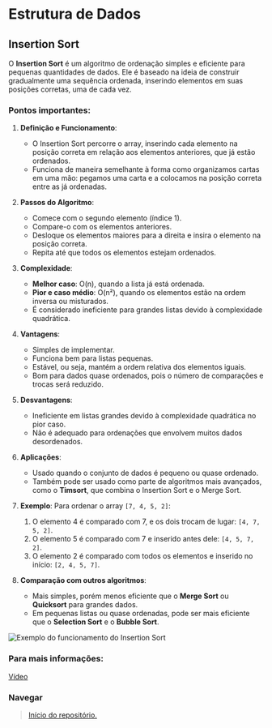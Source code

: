 # Estrutura de Dados

## Insertion Sort

O **Insertion Sort** é um algoritmo de ordenação simples e eficiente para pequenas quantidades de dados. Ele é baseado na ideia de construir gradualmente uma sequência ordenada, inserindo elementos em suas posições corretas, uma de cada vez. 

### Pontos importantes:

1. **Definição e Funcionamento**:
   - O Insertion Sort percorre o array, inserindo cada elemento na posição correta em relação aos elementos anteriores, que já estão ordenados.
   - Funciona de maneira semelhante à forma como organizamos cartas em uma mão: pegamos uma carta e a colocamos na posição correta entre as já ordenadas.

2. **Passos do Algoritmo**:
   - Comece com o segundo elemento (índice 1).
   - Compare-o com os elementos anteriores.
   - Desloque os elementos maiores para a direita e insira o elemento na posição correta.
   - Repita até que todos os elementos estejam ordenados.

3. **Complexidade**:
   - **Melhor caso**: O(n), quando a lista já está ordenada.
   - **Pior e caso médio**: O(n²), quando os elementos estão na ordem inversa ou misturados.
   - É considerado ineficiente para grandes listas devido à complexidade quadrática.

4. **Vantagens**:
   - Simples de implementar.
   - Funciona bem para listas pequenas.
   - Estável, ou seja, mantém a ordem relativa dos elementos iguais.
   - Bom para dados quase ordenados, pois o número de comparações e trocas será reduzido.

5. **Desvantagens**:
   - Ineficiente em listas grandes devido à complexidade quadrática no pior caso.
   - Não é adequado para ordenações que envolvem muitos dados desordenados.

6. **Aplicações**:
   - Usado quando o conjunto de dados é pequeno ou quase ordenado.
   - Também pode ser usado como parte de algoritmos mais avançados, como o **Timsort**, que combina o Insertion Sort e o Merge Sort.

7. **Exemplo**:
   Para ordenar o array `[7, 4, 5, 2]`:
   1. O elemento 4 é comparado com 7, e os dois trocam de lugar: `[4, 7, 5, 2]`.
   2. O elemento 5 é comparado com 7 e inserido antes dele: `[4, 5, 7, 2]`.
   3. O elemento 2 é comparado com todos os elementos e inserido no início: `[2, 4, 5, 7]`.

8. **Comparação com outros algoritmos**:
   - Mais simples, porém menos eficiente que o **Merge Sort** ou **Quicksort** para grandes dados.
   - Em pequenas listas ou quase ordenadas, pode ser mais eficiente que o **Selection Sort** e o **Bubble Sort**.

![Exemplo do funcionamento do Insertion Sort](https://miro.medium.com/v2/resize:fit:720/format:webp/1*OwXl0acSOQWPTsikNPtdqw.png)

### Para mais informações:
[Vídeo](https://www.instagram.com/reel/CvSVfAaAUtr/?igsh=MTIweDFrOWI1aWF3ag==)

### Navegar
> <a href="https://github.com/JandersonMota/estrutura-de-dados">Início do repositório.</a>
